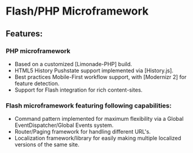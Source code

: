 # Flash/PHP Microframework

## Features:

### PHP microframework
- Based on a customized [Limonade-PHP] build.
- HTML5 History Pushstate support implemented via [History.js].
- Best practices Mobile-First workflow support, with [Modernizr 2] for feature detection.
- Support for Flash integration for rich content-sites.

### Flash microframework featuring following capabilities:
- Command pattern implemented for maximum flexibility via a Global EventDispatcher/Global Events system.
- Router/Paging framework for handling different URL's.
- Localization framework/library for easily making multiple localized versions of the same site.